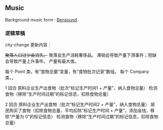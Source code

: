 ## Music

Background music form : [Bensound](https://www.bensound.com).

### 逻辑草稿

city-change 更新内容：

~~聚落人口过少会消失。~~
聚落会生产消耗奢侈品。
滞销会导致产量下滑事件；短缺会导致产量上升事件。
产量有最大值。

每个 Point 类，有“食物总量”变量，有“食物批次记录”数组。
每个 Company 类，。

1 回合
原料企业生产出食物（批次“标记生产时间1 + 产量”，纳入食物总量）
检测食物（移除“生产时间过期”的标记信息，扣除食物总量）

2 回合
原料企业生产出食物（批次“标记生产时间2 + 产量”，纳入食物总量）
居民购买了食物（扣除食物总量，平均扣除“标记生产时间 + 产量”，添加金钱，移除“产量为 0”的标记信息）
检测食物（移除“生产时间过期”的标记信息，扣除食物总量）
